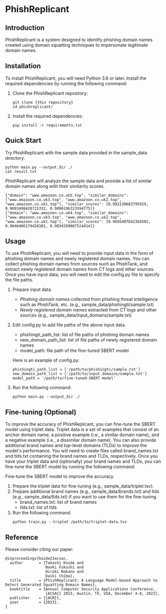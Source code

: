 # PhishReplicant

## Introduction
PhishReplicant is a system designed to identify phishing domain names created using domain squatting techniques to impersonate legitimate domain names.

## Installation
To install PhishReplicant, you will need Python 3.6 or later.
Install the required dependencies by running the following command:
1. Clone the PhishReplicant repository:
   ```
   git clone {this repository}
   cd phishreplicant/
   ```

2. Install the required dependencies:
   ```
   pip install -r requirements.txt
   ```


## Quick Start
Try PhishReplicant with the sample data provided in the sample_data directory.
```
python main.py --output_dir ./
cat result.txt
```
PhishReplicant will analyze the sample data and provide a list of similar domain names along with their similarity scores.
```
{"domain": "www.amazoon.co.uk5.top", "similar_domains": ["www.amazoon.co.uk3.top", "www.amazoon.co.uk2.top", "www.amazoon.co.uk1.top"], "similar_scores": [0.992138683795929, 0.9893498420715332, 0.9890196323394775]}
{"domain": "www.amazoon.co.uk4.top", "similar_domains": ["www.amazoon.co.uk3.top", "www.amazoon.co.uk2.top", "www.amazoon.co.uk1.top"], "similar_scores": [0.9856407642364502, 0.9840406179428101, 0.9834299087524414]}
```

## Usage
To use PhishReplicant, you will need to provide input data in the form of phishing domain names and newly registered domain names. You can collect phishing domain names from sources such as PhishTank, and extract newly registered domain names from CT logs and other sources. Once you have input data, you will need to edit the config.py file to specify the file paths.

1. Prepare input data.
    - *Phishing domain names* collected from phishing threat intelligence such as PhishTank, etc. (e.g., sample_data/phishingti/sample.txt)
    - *Newly registered domain names* extracted from CT logs and other sources (e.g., sample_data/input_domains/sample.txt)
2. Edit config.py to add file paths of the above input data.
    - phishingti_path_list: list of file paths of phishing domain names
    - new_domain_path_list: list of file paths of newly registered domain names
    - model_path: file path of the fine-tuned SBERT model

    Here is an example of config.py:
    ```
    phishingti_path_list = ['/path/to/phishingti/sample.txt']
    new_domain_path_list = ['/path/to/input_domains/sample.txt']
    model_path = '/path/to/fine-tuned-SBERT-model'
    ```

3. Run the following command:
   ```
   python main.py --output_dir ./
   ```


## Fine-tuning (Optional)

 To improve the accuracy of PhishReplicant, you can fine-tune the SBERT model using triplet data. Triplet data is a set of examples that consist of an anchor domain name, a positive example (i.e., a similar domain name), and a negative example (i.e., a dissimilar domain name). You can also provide additional brand names and top-level domains (TLDs) to improve the model's performance. You will need to create files called brand_names.txt and tlds.txt containing the brand names and TLDs, respectively. Once you have your triplet data and (optionally) your brand names and TLDs, you can fine-tune the SBERT model by running the following command:

Fine-tune the SBERT model to improve the accuracy.
1. Prepare the triplet data for fine-tuning (e.g., sample_data/triplet.tsv).
2. Prepare additional brand names (e.g., sample_data/brands.txt) and tlds (e.g., sample_data/tlds.txt) if you want to use them for the fine-tuning.
    - brand_names.txt: list of brand names
    - tlds.txt: list of tlds
3. Run the following command.
    ```
    python train.py --triplet /path/to/triplet-data.tsv
    ```

## Reference
Please consider citing our paper:
```
@inproceedings{koide23acsac,
  author       = {Takashi Koide and
                  Naoki Fukushi and
                  Hiroki Nakano and
                  Daiki Chiba},
  title        = {PhishReplicant: A Language Model-based Approach to Detect Generated Squatting Domain Names},
  booktitle    = {Annual Computer Security Applications Conference,
                  {ACSAC} 2023, Austin, TX, USA, December 4-8, 2023},
  publisher    = {{ACM}},
  year         = {2023},
}
```
